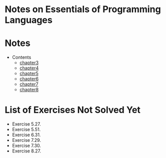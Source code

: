 Notes on Essentials of Programming Languages
============================================

# Notes

- Contents
  - [chapter3](ch03/README.md)
  - [chapter4](ch04/README.md)
  - [chapter5](ch05/README.md)
  - [chapter6](ch06/README.md)
  - [chapter7](ch07/README.md)
  - [chapter8](ch08/README.md)

# List of Exercises Not Solved Yet

- Exercise 5.27.
- Exercise 5.51.
- Exercise 6.31.
- Exercise 7.29.
- Exercise 7.30.
- Exercise 8.27.
